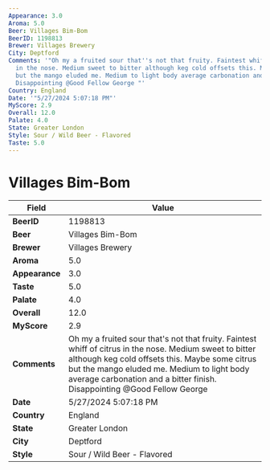 ```yaml
---
Appearance: 3.0
Aroma: 5.0
Beer: Villages Bim-Bom
BeerID: 1198813
Brewer: Villages Brewery
City: Deptford
Comments: '"Oh my a fruited sour that''s not that fruity. Faintest whiff of citrus
  in the nose. Medium sweet to bitter although keg cold offsets this. Maybe some citrus
  but the mango eluded me. Medium to light body average carbonation and a bitter finish.
  Disappointing @Good Fellow George "'
Country: England
Date: '"5/27/2024 5:07:18 PM"'
MyScore: 2.9
Overall: 12.0
Palate: 4.0
State: Greater London
Style: Sour / Wild Beer - Flavored
Taste: 5.0
---
```


# Villages Bim-Bom

| Field         | Value |
|---------------|-------|
| **BeerID** | 1198813 |
| **Beer** | Villages Bim-Bom |
| **Brewer** | Villages Brewery |
| **Aroma** | 5.0 |
| **Appearance** | 3.0 |
| **Taste** | 5.0 |
| **Palate** | 4.0 |
| **Overall** | 12.0 |
| **MyScore** | 2.9 |
| **Comments** | Oh my a fruited sour that's not that fruity. Faintest whiff of citrus in the nose. Medium sweet to bitter although keg cold offsets this. Maybe some citrus but the mango eluded me. Medium to light body average carbonation and a bitter finish. Disappointing @Good Fellow George  |
| **Date** | 5/27/2024 5:07:18 PM |
| **Country** | England |
| **State** | Greater London |
| **City** | Deptford |
| **Style** | Sour / Wild Beer - Flavored |
